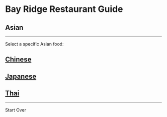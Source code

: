 # Bay Ridge Restaurant Guide
## Asian
---
Select a specific Asian food:

## [Chinese](chinese.md)
## [Japanese](japanese.md)
## [Thai](thai.md)

---
Start Over
